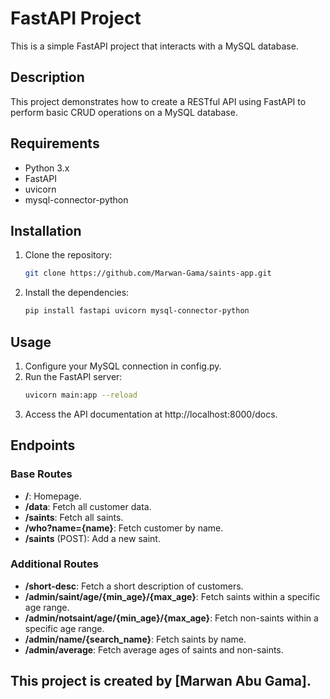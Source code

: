 # FastAPI Project

This is a simple FastAPI project that interacts with a MySQL database.

## Description

This project demonstrates how to create a RESTful API using FastAPI to perform basic CRUD operations on a MySQL database.

## Requirements

- Python 3.x
- FastAPI
- uvicorn
- mysql-connector-python

## Installation

1. Clone the repository:

   ```bash
   git clone https://github.com/Marwan-Gama/saints-app.git
   ```

2. Install the dependencies:
   ```bash
   pip install fastapi uvicorn mysql-connector-python
   ```

## Usage

1. Configure your MySQL connection in config.py.
2. Run the FastAPI server:
   ```bash
   uvicorn main:app --reload
   ```
3. Access the API documentation at http://localhost:8000/docs.

## Endpoints

### Base Routes

- **/**: Homepage.
- **/data**: Fetch all customer data.
- **/saints**: Fetch all saints.
- **/who?name={name}**: Fetch customer by name.
- **/saints** (POST): Add a new saint.

### Additional Routes

- **/short-desc**: Fetch a short description of customers.
- **/admin/saint/age/{min_age}/{max_age}**: Fetch saints within a specific age range.
- **/admin/notsaint/age/{min_age}/{max_age}**: Fetch non-saints within a specific age range.
- **/admin/name/{search_name}**: Fetch saints by name.
- **/admin/average**: Fetch average ages of saints and non-saints.

## This project is created by [Marwan Abu Gama].
